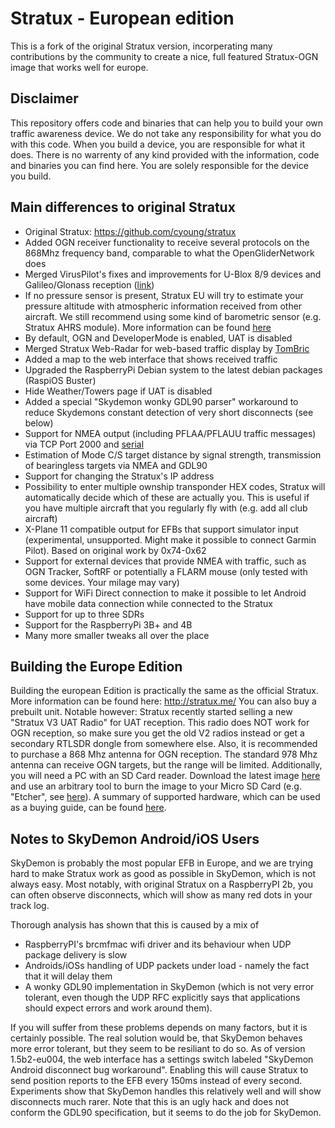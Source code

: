 # Stratux - European edition
This is a fork of the original Stratux version, incorperating many contributions by the community to create a
nice, full featured Stratux-OGN image that works well for europe.

## Disclaimer
This repository offers code and binaries that can help you to build your own traffic awareness device. We do not take any responsibility for what you do with this code. When you build a device, you are responsible for what it does. There is no warrenty of any kind provided with the information, code and binaries you can find here. You are solely responsible for the device you build.

## Main differences to original Stratux
* Original Stratux: https://github.com/cyoung/stratux
* Added OGN receiver functionality to receive several protocols on the 868Mhz frequency band, comparable to what the OpenGliderNetwork does
* Merged VirusPilot's fixes and improvements for U-Blox 8/9 devices and Galileo/Glonass reception ([link](https://github.com/VirusPilot))
* If no pressure sensor is present, Stratux EU will try to estimate your pressure altitude with atmospheric information received from other aircraft. We still recommend using some kind of barometric sensor (e.g. Stratux AHRS module). More information can be found [here](https://github.com/b3nn0/stratux/wiki/Altitudes-in-Stratux-EU)
* By default, OGN and DeveloperMode is enabled, UAT is disabled
* Merged Stratux Web-Radar for web-based traffic display by [TomBric](https://github.com/TomBric)
* Added a map to the web interface that shows received traffic
* Upgraded the RaspberryPi Debian system to the latest debian packages (RaspiOS Buster)
* Hide Weather/Towers page if UAT is disabled
* Added a special "Skydemon wonky GDL90 parser" workaround to reduce Skydemons constant detection of very short disconnects (see below)
* Support for NMEA output (including PFLAA/PFLAUU traffic messages) via TCP Port 2000 and [serial](https://github.com/b3nn0/stratux/wiki/Stratux-Serial-output-for-EFIS's-that-support-GDL90-or-Flarm-NMEA-over-serial)
* Estimation of Mode C/S target distance by signal strength, transmission of bearingless targets via NMEA and GDL90
* Support for changing the Stratux's IP address
* Possibility to enter multiple ownship transponder HEX codes, Stratux will automatically decide which of these are actually you. This is useful if you have multiple aircraft that you regularly fly with (e.g. add all club aircraft)
* X-Plane 11 compatible output for EFBs that support simulator input (experimental, unsupported. Might make it possible to connect Garmin Pilot). Based on original work by 0x74-0x62
* Support for external devices that provide NMEA with traffic, such as OGN Tracker, SoftRF or potentially a FLARM mouse (only tested with some devices. Your milage may vary)
* Support for WiFi Direct connection to make it possible to let Android have mobile data connection while connected to the Stratux
* Support for up to three SDRs
* Support for the RaspberryPi 3B+ and 4B
* Many more smaller tweaks all over the place

## Building the Europe Edition
Building the european Edition is practically the same as the official Stratux. More information can be found here:
http://stratux.me/
You can also buy a prebuilt unit.
Notable however: Stratux recently started selling a new "Stratux V3 UAT Radio" for UAT reception. This radio does NOT work for OGN reception, so make sure you get the old V2 radios instead or get a secondary RTLSDR dongle from somewhere else.
Also, it is recommended to purchase a 868 Mhz antenna for OGN reception. The standard 978 Mhz antenna can receive OGN targets, but the range will be limited.
Additionally, you will need a PC with an SD Card reader.
Download the latest image [here](https://github.com/b3nn0/stratux/releases)
and use an arbitrary tool to burn the image to your Micro SD Card (e.g. "Etcher", see [here](https://www.raspberrypi.org/documentation/installation/installing-images/)).
A summary of supported hardware, which can be used as a buying guide, can be found [here](https://github.com/b3nn0/stratux/wiki/Supported-Hardware).



## Notes to SkyDemon Android/iOS Users
SkyDemon is probably the most popular EFB in Europe, and we are trying hard to make Stratux work as good as possible in SkyDemon, which is not always easy. Most notably, with original Stratux on a RaspberryPI 2b, you can often observe disconnects, which will show as many red dots in your track log.

Thorough analysis has shown that this is caused by a mix of
- RaspberryPI's brcmfmac wifi driver and its behaviour when UDP package delivery is slow
- Androids/iOSs handling of UDP packets under load - namely the fact that it will delay them
- A wonky GDL90 implementation in SkyDemon (which is not very error tolerant, even though the UDP RFC explicitly says that applications should expect errors and work around them).

If you will suffer from these problems depends on many factors, but it is certainly possible.
The real solution would be, that SkyDemon behaves more error tolerant, but they seem to be resiliant to do so.
As of version 1.5b2-eu004, the web interface has a settings switch labeled "SkyDemon Android disconnect bug workaround". Enabling this will cause Stratux to send position reports to the EFB every 150ms instead of every second.
Experiments show that SkyDemon handles this relatively well and will show disconnects much rarer.
Note that this is an ugly hack and does not conform the GDL90 specification, but it seems to do the job for SkyDemon.


